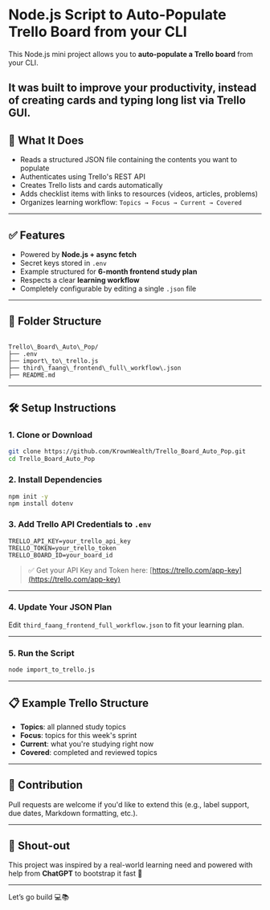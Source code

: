 
# Node.js Script to Auto-Populate Trello Board from your CLI 

This Node.js mini project allows you to **auto-populate a Trello board** from your CLI. 

It was built to improve your productivity, instead of creating cards and typing long list via Trello GUI.
---

## 📌 What It Does

- Reads a structured JSON file containing the contents you want to populate
- Authenticates using Trello's REST API
- Creates Trello lists and cards automatically
- Adds checklist items with links to resources (videos, articles, problems)
- Organizes learning workflow: `Topics → Focus → Current → Covered`

---

## ✅ Features

- Powered by **Node.js + async fetch**
- Secret keys stored in `.env`
- Example structured for **6-month frontend study plan**
- Respects a clear **learning workflow**
- Completely configurable by editing a single `.json` file

---

## 📁 Folder Structure

```

Trello\_Board\_Auto\_Pop/
├── .env
├── import\_to\_trello.js
├── third\_faang\_frontend\_full\_workflow\.json
├── README.md

````

---

## 🛠 Setup Instructions

### 1. Clone or Download

```bash
git clone https://github.com/KrownWealth/Trello_Board_Auto_Pop.git
cd Trello_Board_Auto_Pop
````

### 2. Install Dependencies

```bash
npm init -y
npm install dotenv
```

### 3. Add Trello API Credentials to `.env`

```env
TRELLO_API_KEY=your_trello_api_key
TRELLO_TOKEN=your_trello_token
TRELLO_BOARD_ID=your_board_id
```

> ✅ Get your API Key and Token here:
> [https://trello.com/app-key](https://trello.com/app-key)

---

### 4. Update Your JSON Plan

Edit `third_faang_frontend_full_workflow.json` to fit your learning plan.

---

### 5. Run the Script

```bash
node import_to_trello.js
```

---

## 📋 Example Trello Structure

* **Topics**: all planned study topics
* **Focus**: topics for this week's sprint
* **Current**: what you're studying right now
* **Covered**: completed and reviewed topics

---


## 🙌 Contribution

Pull requests are welcome if you'd like to extend this (e.g., label support, due dates, Markdown formatting, etc.).

---

## 📣 Shout-out

This project was inspired by a real-world learning need and powered with help from **ChatGPT** to bootstrap it fast 🚀

---

Let’s go build 💻📚
```
